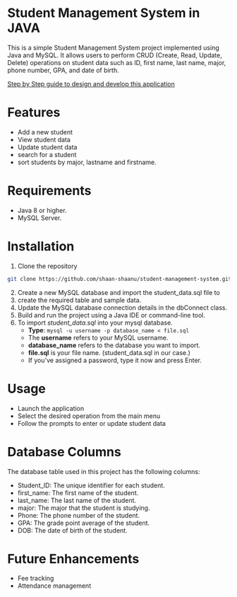 # Student Management System in JAVA
This is a simple Student Management System project implemented using Java and MySQL. It allows users to perform CRUD (Create, Read, Update, Delete) operations on student data such as ID, first name, last name, major, phone number, GPA, and date of birth.

[Step by Step guide to design and develop this application](https://iq.opengenus.org/student-management-system-in-java/)

# Features
* Add a new student
* View student data
* Update student data
* search for a student
* sort students by major, lastname and firstname.

# Requirements
* Java 8 or higher.
* MySQL Server.

# Installation
1. Clone the repository
```bash
git clone https://github.com/shaan-shaanu/student-management-system.git
```
2. Create a new MySQL database and import the student_data.sql file to 
3. create the required table and sample data.
4. Update the MySQL database connection details in the dbConnect class.
5. Build and run the project using a Java IDE or command-line tool.
6. To import *student_data.sql* into your mysql database.
    * **Type**: ```mysql -u username -p database_name < file.sql```
    * The **username** refers to your MySQL username.
    * **database_name** refers to the database you want to import.
    * **file.sql** is your file name. (student_data.sql in our case.)
    * If you've assigned a password, type it now and press Enter.

# Usage
* Launch the application
* Select the desired operation from the main menu
* Follow the prompts to enter or update student data

# Database Columns
The database table used in this project has the following columns:

* Student_ID: The unique identifier for each student.  
* first_name: The first name of the student.  
* last_name: The last name of the student.  
* major: The major that the student is studying.  
* Phone: The phone number of the student.  
* GPA: The grade point average of the student.  
* DOB: The date of birth of the student.

# Future Enhancements
* Fee tracking
* Attendance management



